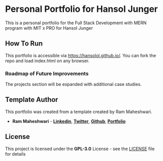 # Personal Portfolio for Hansol Junger
This is a personal portfolio for the Full Stack Development with MERN program with MIT x PRO for Hansol Junger

## How To Run
This portfolio is accessible via https://hansolol.github.io/. 
You can fork the repo and load index.html on any browser.

### Roadmap of Future Improvements
The projects section will be expanded with additional case studies.

## Template Author
This portfolio was created from a template created by Ram Maheshwari. 
- **Ram Maheshwari** - **[Linkedin](https://linkedin.com/in/rammcodes)**, **[Twitter](https://twitter.com/rammcodes)**, **[Github](https://github.com/rammcodes)**, **[Portfolio](https://rammaheshwari.com)**  

## License 
This project is licensed under the  **GPL-3.0** License - see the [LICENSE](LICENSE) file for details